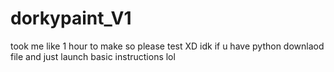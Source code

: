 # dorkypaint_V1
 took me like 1 hour to make so please test XD
 idk if u have python downlaod file and just launch
 basic instructions lol
